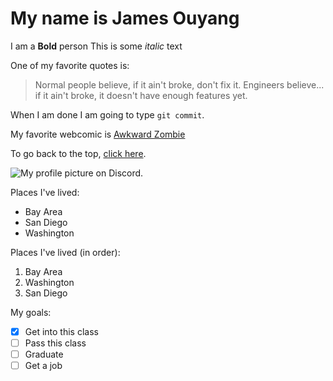 # My name is James Ouyang

I am a **Bold** person
This is some *italic* text

One of my favorite quotes is:
> Normal people believe, if it ain't broke, don't fix it. Engineers believe... if it ain't broke, it doesn't have enough features yet.

When I am done I am going to type `git commit`.

My favorite webcomic is [Awkward Zombie](https://www.awkwardzombie.com/)

To go back to the top, [click here](#my-name-is-James-Ouyang).

![My profile picture on Discord.](https://i.imgur.com/AhWZwj9.png)

Places I've lived:
* Bay Area
* San Diego
* Washington

Places I've lived (in order):
1. Bay Area
2. Washington
3. San Diego

My goals:
- [x] Get into this class
- [ ] Pass this class
- [ ] Graduate
- [ ] Get a job
